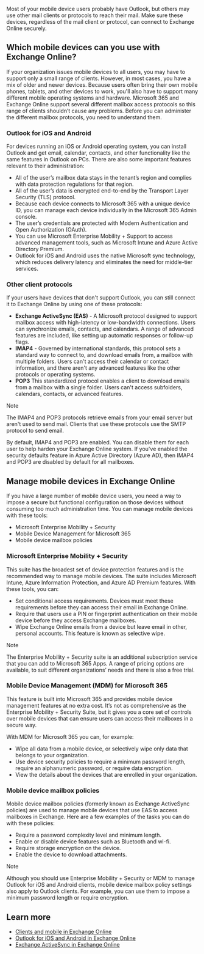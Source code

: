 Most of your mobile device users probably have Outlook, but others may use other mail clients or protocols to reach their mail. Make sure these devices, regardless of the mail client or protocol, can connect to Exchange Online securely.

## Which mobile devices can you use with Exchange Online?

If your organization issues mobile devices to all users, you may have to support only a small range of clients. However, in most cases, you have a mix of older and newer devices. Because users often bring their own mobile phones, tablets, and other devices to work, you'll also have to support many different mobile operating systems and hardware. Microsoft 365 and Exchange Online support several different mailbox access protocols so this range of clients shouldn’t cause any problems. Before you can administer the different mailbox protocols, you need to understand them.

### Outlook for iOS and Android

For devices running an iOS or Android operating system, you can install Outlook and get email, calendar, contacts, and other functionality like the same features in Outlook on PCs. There are also some important features relevant to their administration:

- All of the user’s mailbox data stays in the tenant’s region and complies with data protection regulations for that region.
- All of the user’s data is encrypted end-to-end by the Transport Layer Security (TLS) protocol.
- Because each device connects to Microsoft 365 with a unique device ID, you can manage each device individually in the Microsoft 365 Admin console.
- The user’s credentials are protected with Modern Authentication and Open Authorization (OAuth).
- You can use Microsoft Enterprise Mobility + Support to access advanced management tools, such as Microsoft Intune and Azure Active Directory Premium.
- Outlook for iOS and Android uses the native Microsoft sync technology, which reduces delivery latency and eliminates the need for middle-tier services.

### Other client protocols

If your users have devices that don't support Outlook, you can still connect it to Exchange Online by using one of these protocols:

- **Exchange ActiveSync (EAS)** - A Microsoft protocol designed to support mailbox access with high-latency or low-bandwidth connections. Users can synchronize emails, contacts, and calendars. A range of advanced features are included, like setting up automatic responses or follow-up flags.
- **IMAP4** - Governed by international standards, this protocol sets a standard way to connect to, and download emails from, a mailbox with multiple folders. Users can't access their calendar or contact information, and there aren't any advanced features like the other protocols or operating systems.
- **POP3** This standardized protocol enables a client to download emails from a mailbox with a single folder. Users can't access subfolders, calendars, contacts, or advanced features.

>[!NOTE]
> The IMAP4 and POP3 protocols retrieve emails from your email server but aren't used to send mail. Clients that use these protocols use the SMTP protocol to send email.

By default, IMAP4 and POP3 are enabled. You can disable them for each user to help harden your Exchange Online system. If you've enabled the security defaults feature in Azure Active Directory (Azure AD), then IMAP4 and POP3 are disabled by default for all mailboxes.

## Manage mobile devices in Exchange Online

If you have a large number of mobile device users, you need a way to impose a secure but functional configuration on those devices without consuming too much administration time. You can manage mobile devices with these tools:  

- Microsoft Enterprise Mobility + Security
- Mobile Device Management for Microsoft 365
- Mobile device mailbox policies

### Microsoft Enterprise Mobility + Security

This suite has the broadest set of device protection features and is the recommended way to manage mobile devices. The suite includes Microsoft Intune, Azure Information Protection, and Azure AD Premium features. With these tools, you can:

- Set conditional access requirements. Devices must meet these requirements before they can access their email in Exchange Online.
- Require that users use a PIN or fingerprint authentication on their mobile device before they access Exchange mailboxes.
- Wipe Exchange Online emails from a device but leave email in other, personal accounts. This feature is known as selective wipe.

>[!NOTE]
> The Enterprise Mobility + Security suite is an additional subscription service that you can add to Microsoft 365 Apps. A range of pricing options are available, to suit different organizations’ needs and there is also a free trial.

### Mobile Device Management (MDM) for Microsoft 365

This feature is built into Microsoft 365 and provides mobile device management features at no extra cost. It’s not as comprehensive as the Enterprise Mobility + Security Suite, but it gives you a core set of controls over mobile devices that can ensure users can access their mailboxes in a secure way.  

With MDM for Microsoft 365 you can, for example:

- Wipe all data from a mobile device, or selectively wipe only data that belongs to your organization.
- Use device security policies to require a minimum password length, require an alphanumeric password, or require data encryption.
- View the details about the devices that are enrolled in your organization.

### Mobile device mailbox policies

Mobile device mailbox policies (formerly known as Exchange ActiveSync policies) are used to manage mobile devices that use EAS to access mailboxes in Exchange. Here are a few  examples of the tasks you can do with these policies:

- Require a password complexity level and minimum length.
- Enable or disable device features such as Bluetooth and wi-fi.
- Require storage encryption on the device.
- Enable the device to download attachments.

>[!NOTE]
> Although you should use Enterprise Mobility + Security  or MDM to manage Outlook for iOS and Android clients, mobile device mailbox policy settings also apply to Outlook clients. For example, you can use them to impose a minimum password length or require encryption.

## Learn more

- [Clients and mobile in Exchange Online](/Exchange/clients-and-mobile-in-exchange-online/clients-and-mobile-in-exchange-online?azure-portal=true)
- [Outlook for iOS and Android in Exchange Online](/Exchange/clients-and-mobile-in-exchange-online/outlook-for-ios-and-android/outlook-for-ios-and-android?azure-portal=true)
- [Exchange ActiveSync in Exchange Online](/Exchange/clients-and-mobile-in-exchange-online/exchange-activesync/exchange-activesync?azure-portal=true)
